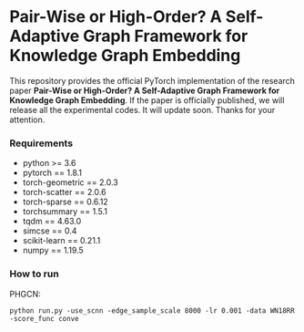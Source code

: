 # Pair-Wise or High-Order? A Self-Adaptive Graph Framework for Knowledge Graph Embedding

This repository provides the official PyTorch implementation of the research paper **Pair-Wise or High-Order? A Self-Adaptive Graph Framework for Knowledge Graph Embedding**. If the paper is officially published, we will release all the experimental codes. It will update soon. Thanks for your attention.

### Requirements

- python >= 3.6
- pytorch == 1.8.1
- torch-geometric == 2.0.3
- torch-scatter == 2.0.6
- torch-sparse == 0.6.12
- torchsummary == 1.5.1
- tqdm == 4.63.0
- simcse == 0.4
- scikit-learn == 0.21.1
- numpy == 1.19.5

### How to run

PHGCN:

```shell
python run.py -use_scnn -edge_sample_scale 8000 -lr 0.001 -data WN18RR -score_func conve
```


